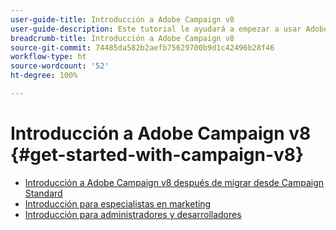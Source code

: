 ```yaml
---
user-guide-title: Introducción a Adobe Campaign v8
user-guide-description: Este tutorial le ayudará a empezar a usar Adobe Campaign v8.
breadcrumb-title: Introducción a Adobe Campaign v8
source-git-commit: 74485da582b2aefb75629700b9d1c42496b28f46
workflow-type: ht
source-wordcount: '52'
ht-degree: 100%

---
```



# Introducción a Adobe Campaign v8 {#get-started-with-campaign-v8}

+ [Introducción a Adobe Campaign v8 después de migrar desde Campaign Standard](/help/tutorial-get-started-with-acv8-migrating-from-acs/overview.md)
+ [Introducción para especialistas en marketing](/help/tutorial-get-started-with-acv8-migrating-from-acs/get-started-for-marketers.md)
+ [Introducción para administradores y desarrolladores](/help/tutorial-get-started-with-acv8-migrating-from-acs/get-started-for-administrators-developers.md)
